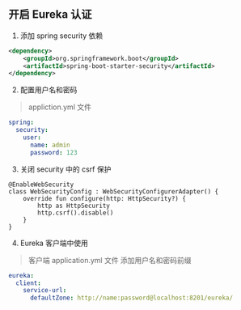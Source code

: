 ## 开启 Eureka 认证
1. 添加 spring security 依赖
```xml
<dependency>
    <groupId>org.springframework.boot</groupId>
    <artifactId>spring-boot-starter-security</artifactId>
</dependency>
```
2. 配置用户名和密码
> appliction.yml 文件
```yml
spring:
  security:
    user:
      name: admin
      password: 123
```
3. 关闭 security 中的 csrf 保护
```
@EnableWebSecurity
class WebSecurityConfig : WebSecurityConfigurerAdapter() {
    override fun configure(http: HttpSecurity?) {
        http as HttpSecurity
        http.csrf().disable()
    }
}
```
4. Eureka 客户端中使用
> 客户端 application.yml 文件
> 添加用户名和密码前缀
```yml
eureka:
  client:
    service-url:
      defaultZone: http://name:password@localhost:8201/eureka/
```